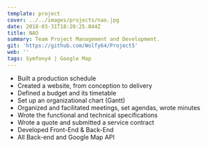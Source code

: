 ```yaml
---
template: project
cover: ../../images/projects/nao.jpg
date: 2018-03-31T18:20:25.844Z
title: NAO
summary: Team Project Management and Development.
git: 'https://github.com/Wolfy64/Project5'
web: ''
tags: Symfony4 | Google Map
---
```


- Built a production schedule
- Created a website, from conception to delivery
- Defined a budget and its timetable
- Set up an organizational chart (Gantt)
- Organized and facilitated meetings, set agendas, wrote minutes
- Wrote the functional and technical specifications
- Wrote a quote and submitted a service contract
- Developed Front-End & Back-End
- All Back-end and Google Map API
